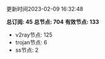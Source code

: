更新时间2023-02-09 16:32:48

**总订阅: 45**
**总节点: 704**
**有效节点: 133**
- v2ray节点: 125
- trojan节点: 6
- ss节点: 2
